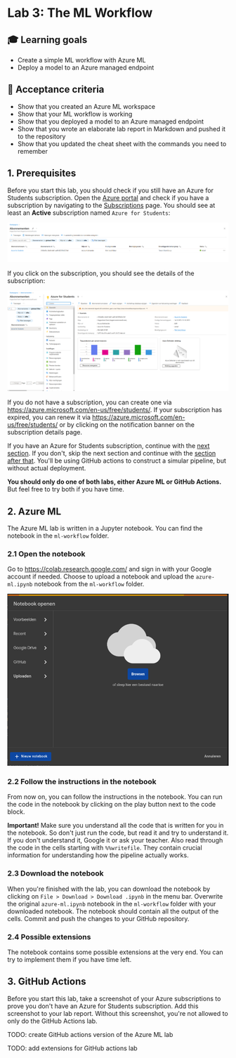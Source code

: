# Lab 3: The ML Workflow

## :mortar_board: Learning goals

- Create a simple ML workflow with Azure ML
- Deploy a model to an Azure managed endpoint

## :memo: Acceptance criteria

- Show that you created an Azure ML workspace
- Show that your ML workflow is working
- Show that you deployed a model to an Azure managed endpoint
- Show that you wrote an elaborate lab report in Markdown and pushed it to the repository
- Show that you updated the cheat sheet with the commands you need to remember

## 1. Prerequisites

Before you start this lab, you should check if you still have an Azure for Students subscription. Open the [Azure portal](https://portal.azure.com) and check if you have a subscription by navigating to the [Subscriptions](https://portal.azure.com/#view/Microsoft_Azure_Billing/SubscriptionsBlade) page. You should see at least an **Active** subscription named `Azure for Students`:

![Azure for Students subscription](./img/03-ml-workflow/subscriptions.png)

If you click on the subscription, you should see the details of the subscription:

![Azure for Students subscription details](./img/03-ml-workflow/azure-for-students.png)

If you do not have a subscription, you can create one via <https://azure.microsoft.com/en-us/free/students/>. If your subscription has expired, you can renew it via <https://azure.microsoft.com/en-us/free/students/> or by clicking on the notification banner on the subscription details page.

If you have an Azure for Students subscription, continue with the [next section](#2-azure-ml). If you don't, skip the next section and continue with the [section after that](#3-github-actions). You'll be using GitHub actions to construct a simular pipeline, but without actual deployment.

**You should only do one of both labs, either Azure ML or GitHub Actions.** But feel free to try both if you have time.

## 2. Azure ML

The Azure ML lab is written in a Jupyter notebook. You can find the notebook in the `ml-workflow` folder.

### 2.1 Open the notebook

Go to <https://colab.research.google.com/> and sign in with your Google account if needed. Choose to upload a notebook and upload the `azure-ml.ipynb` notebook from the `ml-workflow` folder.

![Upload notebook](./img/03-ml-workflow/upload-notebook.png)

### 2.2 Follow the instructions in the notebook

From now on, you can follow the instructions in the notebook. You can run the code in the notebook by clicking on the play button next to the code block.

**Important!** Make sure you understand all the code that is written for you in the notebook. So don't just run the code, but read it and try to understand it. If you don't understand it, Google it or ask your teacher. Also read through the code in the cells starting with `%%writefile`. They contain crucial information for understanding how the pipeline actually works.

### 2.3 Download the notebook

When you're finished with the lab, you can download the notebook by clicking on `File > Download > Download .ipynb` in the menu bar. Overwrite the original `azure-ml.ipynb` notebook in the `ml-workflow` folder with your downloaded notebook. The notebook should contain all the output of the cells. Commit and push the changes to your GitHub repository.

### 2.4 Possible extensions

The notebook contains some possible extensions at the very end. You can try to implement them if you have time left.

## 3. GitHub Actions

Before you start this lab, take a screenshot of your Azure subscriptions to prove you don't have an Azure for Students subscription. Add this screenshot to your lab report. Without this screenshot, you're not allowed to only do the GitHub Actions lab.

TODO: create GitHub actions version of the Azure ML lab

TODO: add extensions for GitHub actions lab
